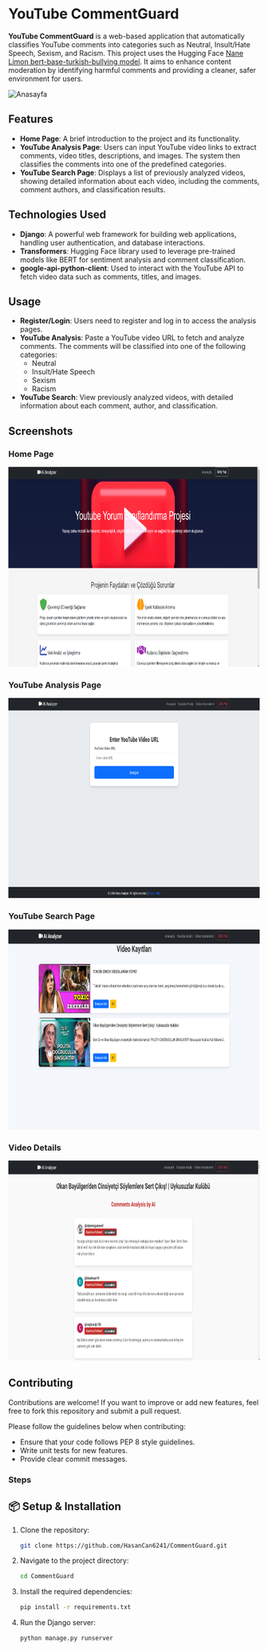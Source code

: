 # YouTube CommentGuard

**YouTube CommentGuard** is a web-based application that automatically classifies YouTube comments into categories such as Neutral, Insult/Hate Speech, Sexism, and Racism. This project uses the Hugging Face [Nane Limon bert-base-turkish-bullying model](https://huggingface.co/nanelimon/bert-base-turkish-bullying). It aims to enhance content moderation by identifying harmful comments and providing a cleaner, safer environment for users.

<img src="https://cdn.prod.website-files.com/623952e7f678f72edd96fd42/64af90e5414541a57da1edc0_How%20NLP%20is%20being%20used%20to%20keep%20Youtube%20comments%20safe.svg" alt="Anasayfa" width="900" height="450"/>

## Features

- **Home Page**: A brief introduction to the project and its functionality.
- **YouTube Analysis Page**: Users can input YouTube video links to extract comments, video titles, descriptions, and images. The system then classifies the comments into one of the predefined categories.
- **YouTube Search Page**: Displays a list of previously analyzed videos, showing detailed information about each video, including the comments, comment authors, and classification results.
  
## Technologies Used

- **Django**: A powerful web framework for building web applications, handling user authentication, and database interactions.
- **Transformers**: Hugging Face library used to leverage pre-trained models like BERT for sentiment analysis and comment classification.
- **google-api-python-client**: Used to interact with the YouTube API to fetch video data such as comments, titles, and images.

## Usage

- **Register/Login**: Users need to register and log in to access the analysis pages.
- **YouTube Analysis**: Paste a YouTube video URL to fetch and analyze comments. The comments will be classified into one of the following categories:
  - Neutral
  - Insult/Hate Speech
  - Sexism
  - Racism
- **YouTube Search**: View previously analyzed videos, with detailed information about each comment, author, and classification.

## Screenshots

### Home Page
<img src="images/Anasayfa.png" alt="Anasayfa" width="850" height="400"/>

### YouTube Analysis Page
<img src="images/youtube-analiz.png" alt="Youtube Analiz" width="850" height="400"/>

### YouTube Search Page
<img src="images/video-search.png" alt="Video Search" width="850" height="400"/>

### Video Details
<img src="images/video-detail.png" alt="Video Detail" width="850" height="400"/>


## Contributing

Contributions are welcome! If you want to improve or add new features, feel free to fork this repository and submit a pull request.

Please follow the guidelines below when contributing:
- Ensure that your code follows PEP 8 style guidelines.
- Write unit tests for new features.
- Provide clear commit messages.

### Steps

## 📦 Setup & Installation

1. Clone the repository:
    ```bash
    git clone https://github.com/HasanCan6241/CommentGuard.git
    ```
2. Navigate to the project directory:
    ```bash
    cd CommentGuard
    ```
3. Install the required dependencies:
    ```bash
    pip install -r requirements.txt
    ```
4. Run the Django server:
    ```bash
    python manage.py runserver
    ```

